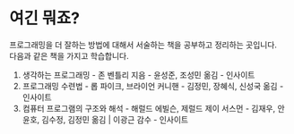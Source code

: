 # 여긴 뭐죠?

프로그래밍을 더 잘하는 방법에 대해서 서술하는 책을 공부하고 정리하는 곳입니다.  
다음과 같은 책을 가지고 학습합니다.  

1. 생각하는 프로그래밍 - 존 벤틀리 지음 - 윤성준, 조성민 옮김 - 인사이트
2. 프로그래밍 수련법 - 롭 파이크, 브라이언 커니핸 - 김정민, 장혜식, 신성국 옮김 - 인사이트
3. 컴퓨터 프로그램의 구조와 해석 - 해럴드 에빌슨, 제럴드 제이 서스먼 - 김재우, 안윤호, 김수정, 김정민 옮김 | 이광근 감수 - 인사이트


